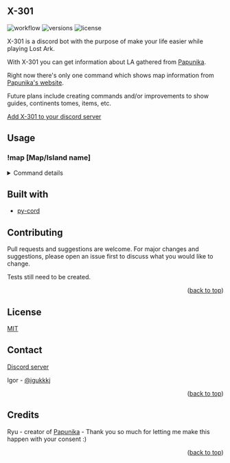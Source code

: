 ## X-301
![workflow](https://github.com/igorfersantos/x-301/actions/workflows/python-app.yml/badge.svg)
![versions](https://img.shields.io/pypi/pyversions/pybadges.svg)
![license](https://img.shields.io/github/license/igorfersantos/X-301)

X-301 is a discord bot with the purpose of make your life easier while playing Lost Ark.  

With X-301 you can get information about LA gathered from [Papunika](https://papunika.com).

Right now there's only one command which shows map information from [Papunika's website](https://papunika.com).

Future plans include creating commands and/or improvements to show guides, continents tomes, items, etc.

[Add X-301 to your discord server](https://discord.com/oauth2/authorize?client_id=947371440670375958&permissions=534723946560&scope=bot)

## Usage

### !map [Map/Island name]
<details>
  <summary>Command details</summary>
  
  This command should show you a image of the map with a link to the correct page on Papunika.
  i.e:  
  ![Image](https://media.discordapp.net/attachments/808502509076873266/950490307198320722/unknown.png)
  
  >Notice that some islands should have a different name in official translation  
  and maybe can't be found on Papunika. Although I made some aliases  
  >to get around it, I can't promised that you will find every island in the game without  
  >checking [Papunika's official interactive map](https://papunika.com).
  

</details>


## Built with

- [py-cord](https://github.com/Pycord-Development/pycord)

## Contributing
Pull requests and suggestions are welcome. For major changes and suggestions, please open an issue first to discuss what you would like to change.

Tests still need to be created.

<p align="right">(<a href="#top">back to top</a>)</p>

## License
[MIT](https://choosealicense.com/licenses/mit/)

## Contact

[Discord server](https://discord.gg/pye9rJyN8X)

Igor - [@igukkkj](https://twitter.com/igukkkj)

<p align="right">(<a href="#top">back to top</a>)</p>

## Credits

Ryu - creator of [Papunika](https://papunika.com) - Thank you so much for letting me make this happen with your consent :) 
 
<p align="right">(<a href="#top">back to top</a>)</p>